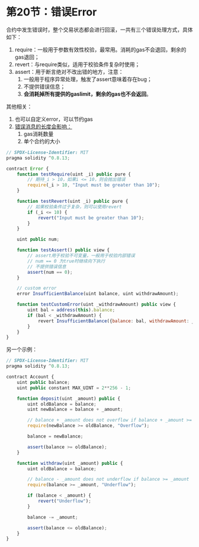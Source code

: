 # 第20节：错误Error

合约中发生错误时，整个交易状态都会进行回滚，一共有三个错误处理方式，具体如下：

1. require：一般用于参数有效性校验，最常用。消耗的gas不会退回，剩余的gas退回；
2. revert：与require类似，适用于校验条件复杂时使用；
3. assert：用于断言绝对不改出错的地方，注意：
   1. 一般用于程序异常处理，触发了assert意味着存在bug；
   2. 不提供错误信息；
   3. **会消耗掉所有提供的gaslimit，剩余的gas也不会返回**。

其他相关：

1. 也可以自定义error，可以节约gas
2. [错误消息的长度会影响：](https://medium.com/@chebyk.in/how-big-is-solidity-custom-error-messages-overhead-1e915724b450)
   1. gas消耗数量
   2. 单个合约的大小

```js
// SPDX-License-Identifier: MIT
pragma solidity ^0.8.13;

contract Error {
    function testRequire(uint _i) public pure {
      	// 期待_i > 10，如果i <= 10，则会抛出错误
        require(_i > 10, "Input must be greater than 10");
    }

    function testRevert(uint _i) public pure {
        // 如果校验条件过于复杂，则可以使用revert
        if (_i <= 10) {
            revert("Input must be greater than 10");
        }
    }

    uint public num;

    function testAssert() public view {
        // assert用于校验不可变量，一般用于校验内部错误
      	// num == 0 为true时继续向下执行
      	// 不提供错误信息
        assert(num == 0);
    }

    // custom error
    error InsufficientBalance(uint balance, uint withdrawAmount);

    function testCustomError(uint _withdrawAmount) public view {
        uint bal = address(this).balance;
        if (bal < _withdrawAmount) {
            revert InsufficientBalance({balance: bal, withdrawAmount: _withdrawAmount});
        }
    }
}
```

另一个示例：

```js
// SPDX-License-Identifier: MIT
pragma solidity ^0.8.13;

contract Account {
    uint public balance;
    uint public constant MAX_UINT = 2**256 - 1;

    function deposit(uint _amount) public {
        uint oldBalance = balance;
        uint newBalance = balance + _amount;

        // balance + _amount does not overflow if balance + _amount >= balance
        require(newBalance >= oldBalance, "Overflow");

        balance = newBalance;

        assert(balance >= oldBalance);
    }

    function withdraw(uint _amount) public {
        uint oldBalance = balance;

        // balance - _amount does not underflow if balance >= _amount
        require(balance >= _amount, "Underflow");

        if (balance < _amount) {
            revert("Underflow");
        }

        balance -= _amount;

        assert(balance <= oldBalance);
    }
}
```


